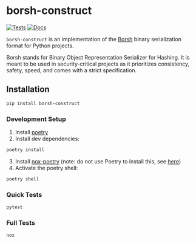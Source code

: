 # borsh-construct

[![Tests](https://github.com/near/borsh-construct-py/workflows/Tests/badge.svg)](https://github.com/near/borsh-construct-py/actions?workflow=Tests)
[![Docs](https://github.com/near/borsh-construct-py/workflows/Docs/badge.svg)](https://near.github.io/borsh-construct-py/)

`borsh-construct` is an implementation of the [Borsh](https://borsh.io/) binary serialization format for Python projects.

Borsh stands for Binary Object Representation Serializer for Hashing. It is meant to be used in security-critical projects as it prioritizes consistency, safety, speed, and comes with a strict specification.

## Installation

```sh
pip install borsh-construct

```


### Development Setup

1. Install [poetry](https://python-poetry.org/docs/#installation)
2. Install dev dependencies:
```sh
poetry install

```
3. Install [nox-poetry](https://github.com/cjolowicz/nox-poetry) (note: do not use Poetry to install this, see [here](https://medium.com/@cjolowicz/nox-is-a-part-of-your-global-developer-environment-like-poetry-pre-commit-pyenv-or-pipx-1cdeba9198bd))
4. Activate the poetry shell:
```sh
poetry shell

```

### Quick Tests
```sh
pytest

```

### Full Tests
```sh
nox

```

